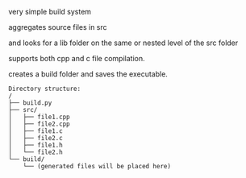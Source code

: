 very simple build system

aggregates source files in src

and looks for a lib folder on the same or nested level of the src folder

supports both cpp and c file compilation. 

creates a build folder and saves the executable. 

```
Directory structure:
/
├── build.py
├── src/
│   ├── file1.cpp
│   ├── file2.cpp
│   ├── file1.c
│   ├── file2.c
│   ├── file1.h
│   └── file2.h
└── build/
    └── (generated files will be placed here)
```